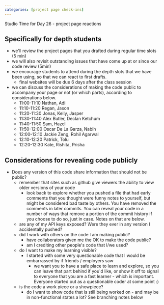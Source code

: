 ```yaml
---
categories: [project page check-ins]
---
```


Studio Time for Day 26 - project page reactions


## Specifically for depth students
  * we'll review the project pages that you drafted during regular time slots (5 min)
  * we will also revisit outstanding issues that have come up at or since our code review (5min)
  * we encourage students to attend during the depth slots that we have been using, so that we can react to first drafts.
    * final websites will be due 6 days after the class session
  * we can discuss the considerations of making the code public to accompany your page or not (or which parts), according to considerations below.
    * 11:00-11:10 Nathan, Adi
    * 11:10-11:20 Regan, Jason
    * 11:20-11:30 Jonas, Kelly, Jasper
    * 11:30-11:40 Alex Butler, Declan Ketchum
    * 11:40-11:50 Sam, Hazel
    * 11:50-12:00 Oscar De La Garza, Nabih
    * 12:00-12:10 Jackie Zeng, Rohil Agarwal
    * 12:10-12:20 Patrick, Tolu
    * 12:20-12:30 Kate, Rishita, Prisha


## Considerations for revealing code publicly
 * Does any version of this code share information that should not be public?
   * remember that sites such as github give viewers the ability to view older versions of your code
     * look back to explore whether you pushed a file that had early comments that you thought were funny notes to yourself, but might be considered bad taste by others. You have removed the comments in later commits. You can reveal your code in a number of ways that remove a portion of the commit history if you choose to do so, just in case. Notes on that are below.
   * are any of my API keys exposed? Were they ever in any version I accidentally pushed?
   * did I work with others on the code I am making public?
     * have collaborators given me the OK to make the code public?
     * am I crediting other people's code that I/we used?
   * do I want to make my learning visible?
     * I started with some very questionable code that I would be embarrassed by if friends / employers saw
       * we want you to have a safe place to learn and explore, so you can leave that part behind if you'd like, or show it off to signal to everyone that you are a fast learner - which is important. Everyone started out as a questionable coder at some point :)
   * is the code a work piece or a showpiece?
     * do I want to show code that is still being worked on - and may be in non-functional states a lot? See branching notes below

